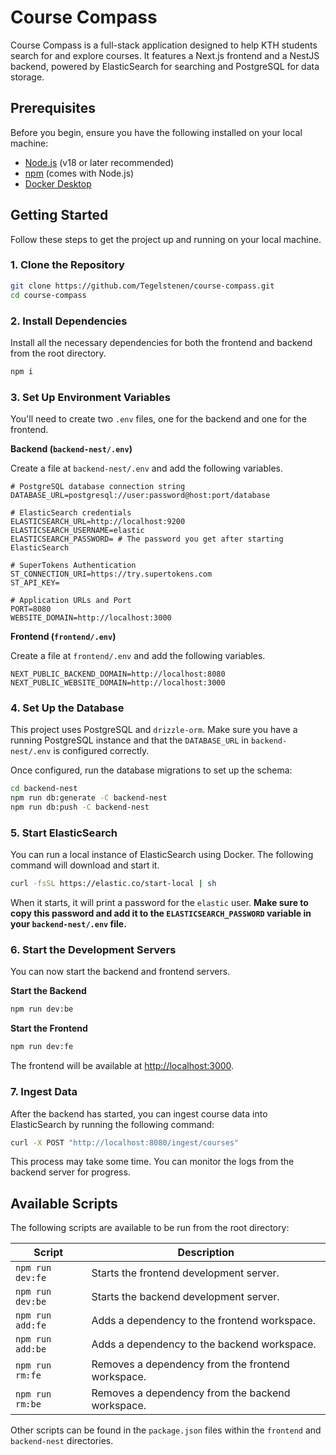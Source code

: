 # Course Compass

Course Compass is a full-stack application designed to help KTH students search for and explore courses. It features a Next.js frontend and a NestJS backend, powered by ElasticSearch for searching and PostgreSQL for data storage.

## Prerequisites

Before you begin, ensure you have the following installed on your local machine:

-   [Node.js](https://nodejs.org/) (v18 or later recommended)
-   [npm](https://www.npmjs.com/) (comes with Node.js)
-   [Docker Desktop](https://www.docker.com/products/docker-desktop/)

## Getting Started

Follow these steps to get the project up and running on your local machine.

### 1. Clone the Repository

```bash
git clone https://github.com/Tegelstenen/course-compass.git
cd course-compass
```

### 2. Install Dependencies

Install all the necessary dependencies for both the frontend and backend from the root directory.

```bash
npm i
```

### 3. Set Up Environment Variables

You'll need to create two `.env` files, one for the backend and one for the frontend.

**Backend (`backend-nest/.env`)**

Create a file at `backend-nest/.env` and add the following variables.

```env
# PostgreSQL database connection string
DATABASE_URL=postgresql://user:password@host:port/database

# ElasticSearch credentials
ELASTICSEARCH_URL=http://localhost:9200
ELASTICSEARCH_USERNAME=elastic
ELASTICSEARCH_PASSWORD= # The password you get after starting ElasticSearch

# SuperTokens Authentication
ST_CONNECTION_URI=https://try.supertokens.com
ST_API_KEY=

# Application URLs and Port
PORT=8080
WEBSITE_DOMAIN=http://localhost:3000
```

**Frontend (`frontend/.env`)**

Create a file at `frontend/.env` and add the following variables.

```env
NEXT_PUBLIC_BACKEND_DOMAIN=http://localhost:8080
NEXT_PUBLIC_WEBSITE_DOMAIN=http://localhost:3000
```

### 4. Set Up the Database

This project uses PostgreSQL and `drizzle-orm`. Make sure you have a running PostgreSQL instance and that the `DATABASE_URL` in `backend-nest/.env` is configured correctly.

Once configured, run the database migrations to set up the schema:

```bash
cd backend-nest
npm run db:generate -C backend-nest
npm run db:push -C backend-nest
```

### 5. Start ElasticSearch

You can run a local instance of ElasticSearch using Docker. The following command will download and start it.

```bash
curl -fsSL https://elastic.co/start-local | sh
```

When it starts, it will print a password for the `elastic` user. **Make sure to copy this password and add it to the `ELASTICSEARCH_PASSWORD` variable in your `backend-nest/.env` file.**

### 6. Start the Development Servers

You can now start the backend and frontend servers.

**Start the Backend**

```bash
npm run dev:be
```

**Start the Frontend**

```bash
npm run dev:fe
```

The frontend will be available at [http://localhost:3000](http://localhost:3000).

### 7. Ingest Data

After the backend has started, you can ingest course data into ElasticSearch by running the following command:

```bash
curl -X POST "http://localhost:8080/ingest/courses"
```

This process may take some time. You can monitor the logs from the backend server for progress.

## Available Scripts

The following scripts are available to be run from the root directory:

| Script         | Description                                        |
| -------------- | -------------------------------------------------- |
| `npm run dev:fe`   | Starts the frontend development server.            |
| `npm run dev:be`   | Starts the backend development server.             |
| `npm run add:fe`   | Adds a dependency to the frontend workspace.     |
| `npm run add:be`   | Adds a dependency to the backend workspace.      |
| `npm run rm:fe`    | Removes a dependency from the frontend workspace.  |
| `npm run rm:be`    | Removes a dependency from the backend workspace.   |

Other scripts can be found in the `package.json` files within the `frontend` and `backend-nest` directories.
